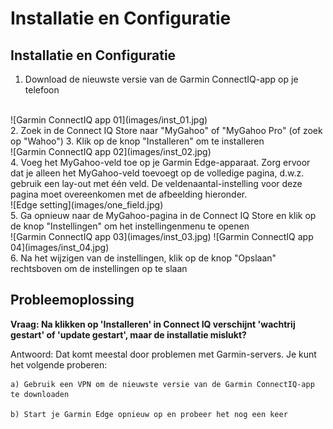 # Installatie en Configuratie

## Installatie en Configuratie
1. Download de nieuwste versie van de Garmin ConnectIQ-app op je telefoon
<br>
![Garmin ConnectIQ app 01](images/inst_01.jpg)
<br>
2. Zoek in de Connect IQ Store naar "MyGahoo" of "MyGahoo Pro" (of zoek op "Wahoo")
3. Klik op de knop "Installeren" om te installeren
<br>
![Garmin ConnectIQ app 02](images/inst_02.jpg)
<br>
4. Voeg het MyGahoo-veld toe op je Garmin Edge-apparaat. Zorg ervoor dat je alleen het MyGahoo-veld toevoegt op de volledige pagina, d.w.z. gebruik een lay-out met één veld. De veldenaantal-instelling voor deze pagina moet overeenkomen met de afbeelding hieronder.
<br>
![Edge setting](images/one_field.jpg)
<br>
5. Ga opnieuw naar de MyGahoo-pagina in de Connect IQ Store en klik op de knop "Instellingen" om het instellingenmenu te openen
<br>
![Garmin ConnectIQ app 03](images/inst_03.jpg)
![Garmin ConnectIQ app 04](images/inst_04.jpg)
<br>
6. Na het wijzigen van de instellingen, klik op de knop "Opslaan" rechtsboven om de instellingen op te slaan
<br>

## Probleemoplossing

**Vraag: Na klikken op 'Installeren' in Connect IQ verschijnt 'wachtrij gestart' of 'update gestart', maar de installatie mislukt?**

Antwoord: Dat komt meestal door problemen met Garmin-servers. Je kunt het volgende proberen:

    a) Gebruik een VPN om de nieuwste versie van de Garmin ConnectIQ-app te downloaden

    b) Start je Garmin Edge opnieuw op en probeer het nog een keer
